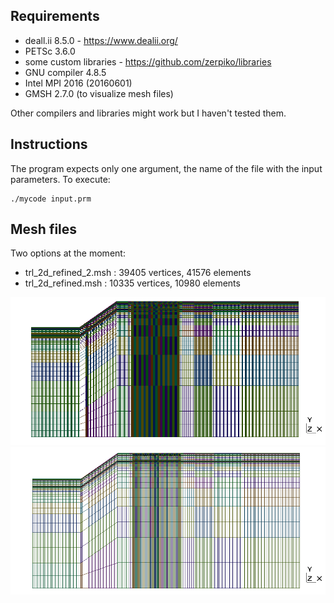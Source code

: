 ## Requirements
 - deall.ii 8.5.0 - https://www.dealii.org/
 - PETSc 3.6.0
 - some custom libraries - https://github.com/zerpiko/libraries
 - GNU compiler 4.8.5
 - Intel MPI 2016 (20160601)
 - GMSH 2.7.0 (to visualize mesh files)

Other compilers and libraries might work but I haven't tested them.

## Instructions
The program expects only one argument, the name of the file with the input parameters.
To execute:

```shell
./mycode input.prm
```

## Mesh files
Two options at the moment:

 - trl_2d_refined_2.msh : 39405 vertices, 41576 elements
 - trl_2d_refined.msh : 10335 vertices, 10980 elements

 ![Refined mesh 2](./input/trl_2d_refined_2.png)
 ![Refined mesh ](./input/trl_2d_refined.png)
